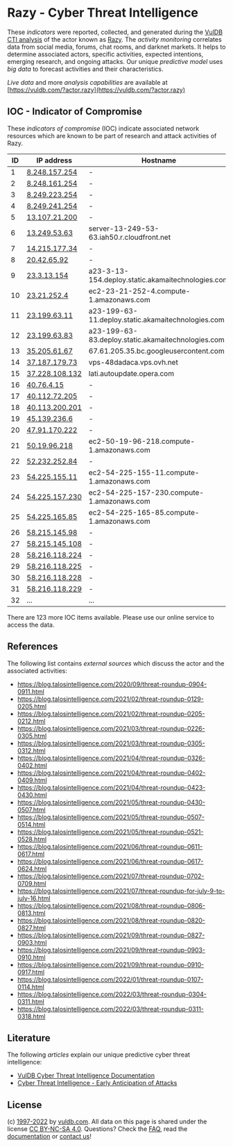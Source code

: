 # Razy - Cyber Threat Intelligence

These _indicators_ were reported, collected, and generated during the [VulDB CTI analysis](https://vuldb.com/?kb.cti) of the actor known as [Razy](https://vuldb.com/?actor.razy). The _activity monitoring_ correlates data from social media, forums, chat rooms, and darknet markets. It helps to determine associated actors, specific activities, expected intentions, emerging research, and ongoing attacks. Our unique _predictive model_ uses _big data_ to forecast activities and their characteristics.

_Live data_ and more _analysis capabilities_ are available at [https://vuldb.com/?actor.razy](https://vuldb.com/?actor.razy)

## IOC - Indicator of Compromise

These _indicators of compromise_ (IOC) indicate associated network resources which are known to be part of research and attack activities of Razy.

ID | IP address | Hostname | Campaign | Confidence
-- | ---------- | -------- | -------- | ----------
1 | [8.248.157.254](https://vuldb.com/?ip.8.248.157.254) | - | - | High
2 | [8.248.161.254](https://vuldb.com/?ip.8.248.161.254) | - | - | High
3 | [8.249.223.254](https://vuldb.com/?ip.8.249.223.254) | - | - | High
4 | [8.249.241.254](https://vuldb.com/?ip.8.249.241.254) | - | - | High
5 | [13.107.21.200](https://vuldb.com/?ip.13.107.21.200) | - | - | High
6 | [13.249.53.63](https://vuldb.com/?ip.13.249.53.63) | server-13-249-53-63.iah50.r.cloudfront.net | - | High
7 | [14.215.177.34](https://vuldb.com/?ip.14.215.177.34) | - | - | High
8 | [20.42.65.92](https://vuldb.com/?ip.20.42.65.92) | - | - | High
9 | [23.3.13.154](https://vuldb.com/?ip.23.3.13.154) | a23-3-13-154.deploy.static.akamaitechnologies.com | - | High
10 | [23.21.252.4](https://vuldb.com/?ip.23.21.252.4) | ec2-23-21-252-4.compute-1.amazonaws.com | - | Medium
11 | [23.199.63.11](https://vuldb.com/?ip.23.199.63.11) | a23-199-63-11.deploy.static.akamaitechnologies.com | - | High
12 | [23.199.63.83](https://vuldb.com/?ip.23.199.63.83) | a23-199-63-83.deploy.static.akamaitechnologies.com | - | High
13 | [35.205.61.67](https://vuldb.com/?ip.35.205.61.67) | 67.61.205.35.bc.googleusercontent.com | - | Medium
14 | [37.187.179.73](https://vuldb.com/?ip.37.187.179.73) | vps-48dadaca.vps.ovh.net | - | High
15 | [37.228.108.132](https://vuldb.com/?ip.37.228.108.132) | lati.autoupdate.opera.com | - | High
16 | [40.76.4.15](https://vuldb.com/?ip.40.76.4.15) | - | - | High
17 | [40.112.72.205](https://vuldb.com/?ip.40.112.72.205) | - | - | High
18 | [40.113.200.201](https://vuldb.com/?ip.40.113.200.201) | - | - | High
19 | [45.139.236.6](https://vuldb.com/?ip.45.139.236.6) | - | - | High
20 | [47.91.170.222](https://vuldb.com/?ip.47.91.170.222) | - | - | High
21 | [50.19.96.218](https://vuldb.com/?ip.50.19.96.218) | ec2-50-19-96-218.compute-1.amazonaws.com | - | Medium
22 | [52.232.252.84](https://vuldb.com/?ip.52.232.252.84) | - | - | High
23 | [54.225.155.11](https://vuldb.com/?ip.54.225.155.11) | ec2-54-225-155-11.compute-1.amazonaws.com | - | Medium
24 | [54.225.157.230](https://vuldb.com/?ip.54.225.157.230) | ec2-54-225-157-230.compute-1.amazonaws.com | - | Medium
25 | [54.225.165.85](https://vuldb.com/?ip.54.225.165.85) | ec2-54-225-165-85.compute-1.amazonaws.com | - | Medium
26 | [58.215.145.98](https://vuldb.com/?ip.58.215.145.98) | - | - | High
27 | [58.215.145.108](https://vuldb.com/?ip.58.215.145.108) | - | - | High
28 | [58.216.118.224](https://vuldb.com/?ip.58.216.118.224) | - | - | High
29 | [58.216.118.225](https://vuldb.com/?ip.58.216.118.225) | - | - | High
30 | [58.216.118.228](https://vuldb.com/?ip.58.216.118.228) | - | - | High
31 | [58.216.118.229](https://vuldb.com/?ip.58.216.118.229) | - | - | High
32 | ... | ... | ... | ...

There are 123 more IOC items available. Please use our online service to access the data.

## References

The following list contains _external sources_ which discuss the actor and the associated activities:

* https://blog.talosintelligence.com/2020/09/threat-roundup-0904-0911.html
* https://blog.talosintelligence.com/2021/02/threat-roundup-0129-0205.html
* https://blog.talosintelligence.com/2021/02/threat-roundup-0205-0212.html
* https://blog.talosintelligence.com/2021/03/threat-roundup-0226-0305.html
* https://blog.talosintelligence.com/2021/03/threat-roundup-0305-0312.html
* https://blog.talosintelligence.com/2021/04/threat-roundup-0326-0402.html
* https://blog.talosintelligence.com/2021/04/threat-roundup-0402-0409.html
* https://blog.talosintelligence.com/2021/04/threat-roundup-0423-0430.html
* https://blog.talosintelligence.com/2021/05/threat-roundup-0430-0507.html
* https://blog.talosintelligence.com/2021/05/threat-roundup-0507-0514.html
* https://blog.talosintelligence.com/2021/05/threat-roundup-0521-0528.html
* https://blog.talosintelligence.com/2021/06/threat-roundup-0611-0617.html
* https://blog.talosintelligence.com/2021/06/threat-roundup-0617-0624.html
* https://blog.talosintelligence.com/2021/07/threat-roundup-0702-0709.html
* https://blog.talosintelligence.com/2021/07/threat-roundup-for-july-9-to-july-16.html
* https://blog.talosintelligence.com/2021/08/threat-roundup-0806-0813.html
* https://blog.talosintelligence.com/2021/08/threat-roundup-0820-0827.html
* https://blog.talosintelligence.com/2021/09/threat-roundup-0827-0903.html
* https://blog.talosintelligence.com/2021/09/threat-roundup-0903-0910.html
* https://blog.talosintelligence.com/2021/09/threat-roundup-0910-0917.html
* https://blog.talosintelligence.com/2022/01/threat-roundup-0107-0114.html
* https://blog.talosintelligence.com/2022/03/threat-roundup-0304-0311.html
* https://blog.talosintelligence.com/2022/03/threat-roundup-0311-0318.html

## Literature

The following _articles_ explain our unique predictive cyber threat intelligence:

* [VulDB Cyber Threat Intelligence Documentation](https://vuldb.com/?kb.cti)
* [Cyber Threat Intelligence - Early Anticipation of Attacks](https://www.scip.ch/en/?labs.20201022)

## License

(c) [1997-2022](https://vuldb.com/?kb.changelog) by [vuldb.com](https://vuldb.com/?kb.about). All data on this page is shared under the license [CC BY-NC-SA 4.0](https://creativecommons.org/licenses/by-nc-sa/4.0/). Questions? Check the [FAQ](https://vuldb.com/?kb.faq), read the [documentation](https://vuldb.com/?kb) or [contact us](https://vuldb.com/?contact)!

